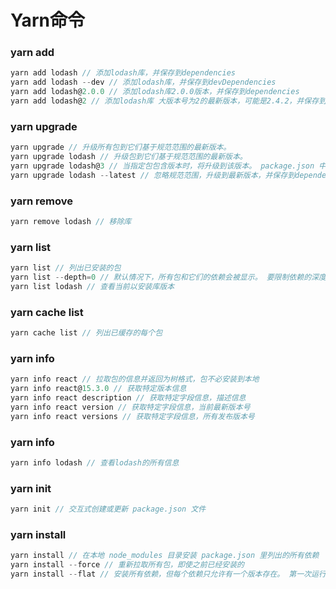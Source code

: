 # Yarn命令

### yarn add

```js
yarn add lodash // 添加lodash库，并保存到dependencies
yarn add lodash --dev // 添加lodash库，并保存到devDependencies
yarn add lodash@2.0.0 // 添加lodash库2.0.0版本，并保存到dependencies
yarn add lodash@2 // 添加lodash库 大版本号为2的最新版本，可能是2.4.2，并保存到dependencies
```


### yarn upgrade
```js
yarn upgrade // 升级所有包到它们基于规范范围的最新版本。
yarn upgrade lodash // 升级包到它们基于规范范围的最新版本。
yarn upgrade lodash@3 // 当指定包包含版本时，将升级到该版本。 package.json 中指明的依赖也将同时更改为指定的版本。 
yarn upgrade lodash --latest // 忽略规范范围，升级到最新版本，并保存到dependencies
```


### yarn remove
```js
yarn remove lodash // 移除库 
```


### yarn list
```js
yarn list // 列出已安装的包
yarn list --depth=0 // 默认情况下，所有包和它们的依赖会被显示。 要限制依赖的深度
yarn list lodash // 查看当前以安装库版本
``` 


### yarn cache list
```js
yarn cache list // 列出已缓存的每个包
```


### yarn info
```js
yarn info react // 拉取包的信息并返回为树格式，包不必安装到本地
yarn info react@15.3.0 // 获取特定版本信息
yarn info react description // 获取特定字段信息，描述信息
yarn info react version // 获取特定字段信息，当前最新版本号
yarn info react versions // 获取特定字段信息，所有发布版本号
```


### yarn info
```js
yarn info lodash // 查看lodash的所有信息
```


### yarn init
```js
yarn init // 交互式创建或更新 package.json 文件
```

### yarn install
```js
yarn install // 在本地 node_modules 目录安装 package.json 里列出的所有依赖
yarn install --force // 重新拉取所有包，即使之前已经安装的
yarn install --flat // 安装所有依赖，但每个依赖只允许有一个版本存在。 第一次运行这个命令时，会提示你在每个依赖包的多个版本范围中选择一个版本。 这会被添加到你的 package.json 文件的 resolutions 字段。
```

